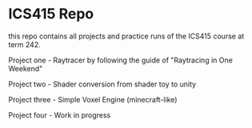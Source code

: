 # ICS415 Repo

this repo contains all projects and practice runs of the ICS415 course at term 242.

Project one - Raytracer by following the guide of "Raytracing in One Weekend"

Project two - Shader conversion from shader toy to unity

Project three - Simple Voxel Engine (minecraft-like)

Project four - Work in progress
